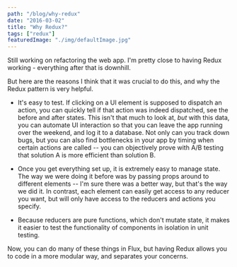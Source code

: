 ```yaml
---
path: "/blog/why-redux"
date: "2016-03-02"
title: "Why Redux?"
tags: ["redux"]
featuredImage: "./img/defaultImage.jpg"
---
```


Still working on refactoring the web app. I'm pretty close to having Redux working - everything after that is downhill. 

But here are the reasons I think that it was crucial to do this, and why the Redux pattern is very helpful.

* It's easy to test. If clicking on a UI element is supposed to dispatch an action, you can quickly tell if that action was indeed dispatched, see the before and after states.  This isn't that much to look at, *but* with this data, you can automate UI interaction so that you can leave the app running over the weekend, and log it to a database. Not only can you track down bugs, but you can also find bottlenecks in your app by timing when certain actions are called -- you can objectively prove with A/B testing that solution A is more efficient than solution B. 

* Once you get everything set up, it is extremely easy to manage state.  The way we were doing it before was by passing props around to different elements -- I'm sure there was a better way, but that's the way we did it.  In contrast, each element can easily get access to any reducer you want, but will only have access to the reducers and actions you specify.  

* Because reducers are pure functions, which don't mutate state, it makes it easier to test the functionality of components in isolation in unit testing.  

Now, you can do many of these things in Flux, but having Redux allows you to code in a more modular way, and separates your concerns. 